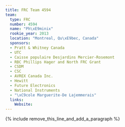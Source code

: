 ```yaml
---
title: FRC Team 4594
team:
  type: FRC
  number: 4594
  name: "Ph\xE9minix"
  rookie_year: 2013
  location: "Montreal, Qu\xE9bec, Canada"
  sponsors:
  - Pratt & Whitney Canada
  - UTC
  - Caisse populaire Desjardins Mercier-Rosemont
  - RBC Phillips Hager and North FRC Grant
  - CSDM
  - CSC
  - AVREX Canada Inc.
  - Hewitt
  - Future Electronics
  - National Instruments
  - "\xC9cole Marguerite-De Lajemmerais"
  links:
    Website:
---
```


{% include remove_this_line_and_add_a_paragraph %}